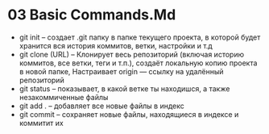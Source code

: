 # 03 Basic Commands.Md

- git init – создает .git папку в папке текущего проекта, в которой будет хранится вся история коммитов, ветки, настройки и т.д 
- git clone (URL)  – Клонирует весь репозиторий (включая историю коммитов, все ветки, теги и т.п.), создаёт локальную копию проекта в новой папке, Настраивает origin — ссылку на удалённый репозиторий
- git status – показывает, в какой ветке ты находишся, а также незакоммиченные файлы
- git add . – добавляет все новые файлы в индекс
- git commit – сохраняет новые файлы, находящиеся в индексе и коммитит их
